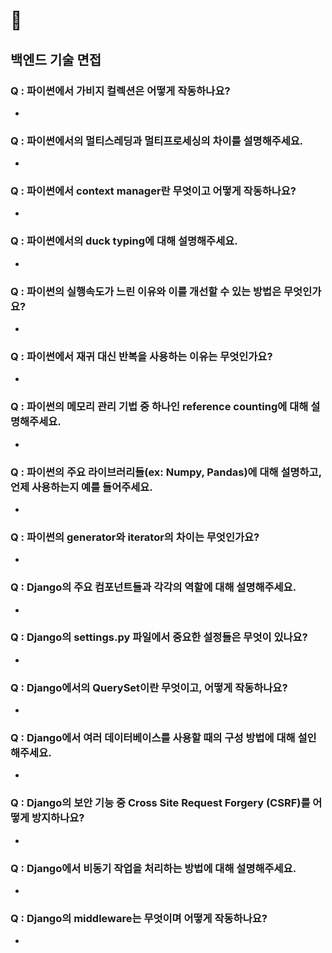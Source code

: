 # 💯 
## 백엔드 기술 면접

### Q : 파이썬에서 가비지 컬렉션은 어떻게 작동하나요?
 - 

### Q : 파이썬에서의 멀티스레딩과 멀티프로세싱의 차이를 설명해주세요.
 - 

### Q : 파이썬에서 context manager란 무엇이고 어떻게 작동하나요?
 - 

### Q : 파이썬에서의 duck typing에 대해 설명해주세요.
 - 

### Q : 파이썬의 실행속도가 느린 이유와 이를 개선할 수 있는 방법은 무엇인가요?
 - 

### Q : 파이썬에서 재귀 대신 반복을 사용하는 이유는 무엇인가요?
 - 

### Q : 파이썬의 메모리 관리 기법 중 하나인 reference counting에 대해 설명해주세요.
 - 

### Q : 파이썬의 주요 라이브러리들(ex: Numpy, Pandas)에 대해 설명하고, 언제 사용하는지 예를 들어주세요.
 - 

### Q : 파이썬의 generator와 iterator의 차이는 무엇인가요?
 - 

### Q : Django의 주요 컴포넌트들과 각각의 역할에 대해 설명해주세요.
 - 

### Q : Django의 settings.py 파일에서 중요한 설정들은 무엇이 있나요?
 - 

### Q : Django에서의 QuerySet이란 무엇이고, 어떻게 작동하나요?
 - 
### Q : Django에서 여러 데이터베이스를 사용할 때의 구성 방법에 대해 설인해주세요.
 - 
### Q : Django의 보안 기능 중 Cross Site Request Forgery (CSRF)를 어떻게 방지하나요?
 - 
### Q : Django에서 비동기 작업을 처리하는 방법에 대해 설명해주세요.
 - 
### Q : Django의 middleware는 무엇이며 어떻게 작동하나요?
 - 